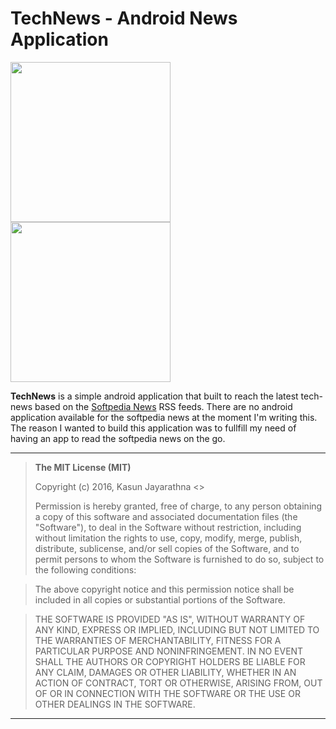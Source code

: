 TechNews - Android News Application
===================

<img src="https://raw.githubusercontent.com/truekasun/TechNews/master/HomeScreen.png" width="256">
<img src="https://raw.githubusercontent.com/truekasun/TechNews/master/NewsDetailPage.png" width="256">

**TechNews** is a simple android application that built to reach the latest tech-news based on the [Softpedia News](http://news.softpedia.com/) RSS feeds. There are no android application available for the softpedia news at the moment I'm writing this. The reason I wanted to build this application was to fullfill my need of having an app to read the softpedia news on the go. 

---------

> **The MIT License (MIT)** 
> 
> Copyright (c) 2016, Kasun Jayarathna <>
> 
> Permission is hereby granted, free of charge, to any person obtaining a copy of this software and associated documentation files (the "Software"), to deal in the Software without restriction, including without limitation the rights to use, copy, modify, merge, publish, distribute, sublicense, and/or sell copies of the Software, and to permit persons to whom the Software is furnished to do so, subject to the following conditions:

>The above copyright notice and this permission notice shall be included in all copies or substantial portions of the Software.

>THE SOFTWARE IS PROVIDED "AS IS", WITHOUT WARRANTY OF ANY KIND, EXPRESS OR IMPLIED, INCLUDING BUT NOT LIMITED TO THE WARRANTIES OF MERCHANTABILITY, FITNESS FOR A PARTICULAR PURPOSE AND NONINFRINGEMENT. IN NO EVENT SHALL THE AUTHORS OR COPYRIGHT HOLDERS BE LIABLE FOR ANY CLAIM, DAMAGES OR OTHER LIABILITY, WHETHER IN AN ACTION OF CONTRACT, TORT OR OTHERWISE, ARISING FROM, OUT OF OR IN CONNECTION WITH THE SOFTWARE OR THE USE OR OTHER DEALINGS IN THE SOFTWARE.

---------
